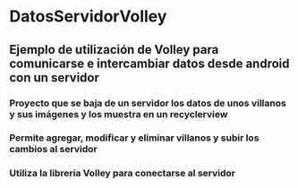 # DatosServidorVolley
## Ejemplo de utilización de Volley para comunicarse e intercambiar datos desde android con un servidor
### Proyecto que se baja de un servidor los datos de unos villanos y sus imágenes y los muestra en un recyclerview
### Permite agregar, modificar y eliminar villanos y subir los cambios al servidor
### Utiliza la librería Volley para conectarse al servidor
